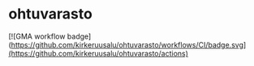 # ohtuvarasto

[![GMA workflow badge](https://github.com/kirkeruusalu/ohtuvarasto/workflows/CI/badge.svg](https://github.com/kirkeruusalu/ohtuvarasto/actions)
